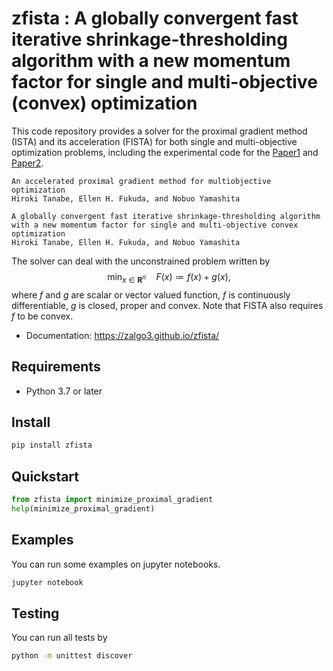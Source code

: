 # zfista : A globally convergent fast iterative shrinkage-thresholding algorithm with a new momentum factor for single and multi-objective (convex) optimization

This code repository provides a solver for the proximal gradient method (ISTA) and its acceleration (FISTA) for both single and multi-objective optimization problems, including the experimental code for the [Paper1](https://arxiv.org/abs/2202.10994 "An accelerated proximal gradient method for multiobjective optimization") and [Paper2](https://arxiv.org/abs/2205.05262 "A globally convergent fast iterative shrinkage-thresholding algorithm with a new momentum factor for single and multi-objective convex optimization").

```txt:Paper1
An accelerated proximal gradient method for multiobjective optimization
Hiroki Tanabe, Ellen H. Fukuda, and Nobuo Yamashita
```

```txt:Paper2
A globally convergent fast iterative shrinkage-thresholding algorithm with a new momentum factor for single and multi-objective convex optimization
Hiroki Tanabe, Ellen H. Fukuda, and Nobuo Yamashita
```

The solver can deal with the unconstrained problem written by
$$\min_{x \in \mathbf{R}^n} \quad F(x) \coloneqq f(x) + g(x),$$
where $f$ and $g$ are scalar or vector valued function, $f$ is continuously differentiable, $g$ is closed, proper and convex.
Note that FISTA also requires $f$ to be convex.

- Documentation: https://zalgo3.github.io/zfista/

## Requirements
- Python 3.7 or later

## Install
```sh
pip install zfista
```

## Quickstart
```python
from zfista import minimize_proximal_gradient
help(minimize_proximal_gradient)
```

## Examples
You can run some examples on jupyter notebooks.
```sh
jupyter notebook
```

## Testing
You can run all tests by
```sh
python -m unittest discover
```
